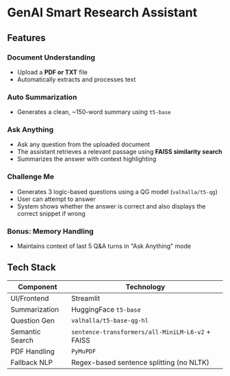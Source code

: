 #   GenAI Smart Research Assistant

## Features

###  Document Understanding
- Upload a **PDF or TXT** file
- Automatically extracts and processes text

### Auto Summarization
- Generates a clean, ~150-word summary using `t5-base`

### Ask Anything
- Ask any question from the uploaded document
- The assistant retrieves a relevant passage using **FAISS similarity search**
- Summarizes the answer with context highlighting

### Challenge Me
- Generates 3 logic-based questions using a QG model (`valhalla/t5-qg`)
- User can attempt to answer
- System shows whether the answer is correct and also displays the correct snippet if wrong

### Bonus: Memory Handling
- Maintains context of last 5 Q&A turns in "Ask Anything" mode

##  Tech Stack

| Component        | Technology                                      |
|------------------|--------------------------------------------------|
| UI/Frontend      | Streamlit                                        |
| Summarization    | HuggingFace `t5-base`                            |
| Question Gen     | `valhalla/t5-base-qg-hl`                         |
| Semantic Search  | `sentence-transformers/all-MiniLM-L6-v2` + FAISS |
| PDF Handling     | `PyMuPDF`                                        |
| Fallback NLP     | Regex-based sentence splitting (no NLTK)         |


